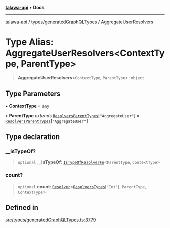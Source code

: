 [**talawa-api**](../../../README.md) • **Docs**

***

[talawa-api](../../../modules.md) / [types/generatedGraphQLTypes](../README.md) / AggregateUserResolvers

# Type Alias: AggregateUserResolvers\<ContextType, ParentType\>

> **AggregateUserResolvers**\<`ContextType`, `ParentType`\>: `object`

## Type Parameters

• **ContextType** = `any`

• **ParentType** *extends* [`ResolversParentTypes`](ResolversParentTypes.md)\[`"AggregateUser"`\] = [`ResolversParentTypes`](ResolversParentTypes.md)\[`"AggregateUser"`\]

## Type declaration

### \_\_isTypeOf?

> `optional` **\_\_isTypeOf**: [`IsTypeOfResolverFn`](IsTypeOfResolverFn.md)\<`ParentType`, `ContextType`\>

### count?

> `optional` **count**: [`Resolver`](Resolver.md)\<[`ResolversTypes`](ResolversTypes.md)\[`"Int"`\], `ParentType`, `ContextType`\>

## Defined in

[src/types/generatedGraphQLTypes.ts:3779](https://github.com/PalisadoesFoundation/talawa-api/blob/6712e9940a5702665afc506fa9f6e9d7e1dc7991/src/types/generatedGraphQLTypes.ts#L3779)
